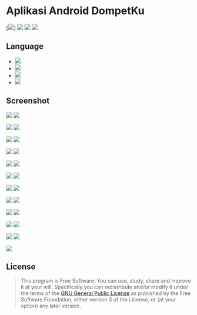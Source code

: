 # Aplikasi Android DompetKu

[![](https://gitlab.com/gitlab-org/gitlab-ce/badges/master/build.svg)]
[![](https://semaphoreci.com/api/v1/projects/2f1a5809-418b-4cc2-a1f4-819607579fe7/400484/shields_badge.svg)](https://wahidari.github.io)
[![](https://img.shields.io/badge/docs-latest-brightgreen.svg?style=flat&maxAge=86400)](https://wahidari.github.io)
[![](https://img.shields.io/badge/Find%20Me-%40wahidari-009688.svg?style=social)](https://wahidari.github.io)

## Language

- [![](https://img.shields.io/badge/java-8-red.svg)](https://developer.android.com/docs) 
- [![](https://img.shields.io/badge/xml-1.0-green.svg)](https://developer.android.com/guide/topics/ui/declaring-layout) 
- [![](https://img.shields.io/badge/kotlin-1.2-9C27B0.svg)](https://kotlinlang.org/)
- [![](https://img.shields.io/badge/sqlite-3-blue.svg)](https://www.sqlite.org) 

## Screenshot

![](./ss/a.jpg)
![](./ss/b.jpg)

![](./ss/c.jpg)
![](./ss/d.jpg)

![](./ss/e.jpg)
![](./ss/f.jpg)

![](./ss/g.jpg)
![](./ss/h.jpg)

![](./ss/i.jpg)
![](./ss/j.jpg)

![](./ss/k.jpg)
![](./ss/l.jpg)

![](./ss/m.jpg)
![](./ss/n.jpg)

![](./ss/o.jpg)
![](./ss/p.jpg)

![](./ss/q.jpg)
![](./ss/r.jpg)

![](./ss/s.jpg)
![](./ss/t.jpg)

![](./ss/u.jpg)
![](./ss/v.jpg)

![](./ss/w.jpg)

## License
> This program is Free Software: 
You can use, study, share and improve it at your will. 
Specifically you can redistribute and/or modify it under the terms of the [GNU General Public License](https://www.gnu.org/licenses/gpl.html) 
as published by the Free Software Foundation, either version 3 of the License, or (at your option) any later version.
